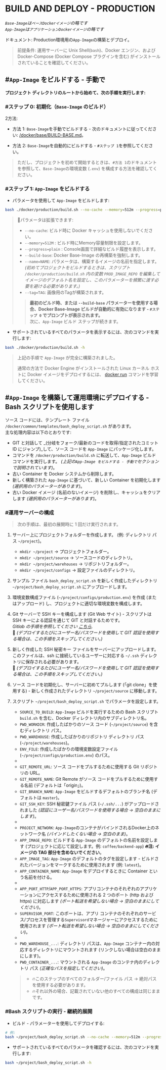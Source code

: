 # BUILD AND DEPLOY - PRODUCTION

_`Base-Image`は`ベースDockerイメージ`の略です_  
_`App-Image`は`アプリケーションDockerイメージ`の略です_  

ドキュメント: Production環境用の`App-Image`の構築とデプロイ。

> 前提条件: 運用サーバーに Unix Shell(`bash`)、Docker エンジン、および Docker-Compose (Docker Compose プラグインを含む) がインストールされていることを確認してください。

## #`App-Image` をビルドする - 手動で

**プロジェクト ディレクトリのルートから始めて、次の手順を実行します:**

### #ステップ 0: 初期化（`Base-Image` のビルド）

2方法:

- 方法 1: `Base-Image`を手動でビルドする - 次のドキュメントに従ってください:
  [/docker/base/BUILD-BASE.md](../../../docker/base/lang/ja/BUILD-BASE.md)。

- 方法 2: `Base-Image`を自動的にビルドする - `#ステップ 1`を参照してください。

> ただし、プロジェクトを初めて開始するときは、`#方法 1`のドキュメントを参照して、`Base-Image`の環境変数 (`.env`) を構成する方法を確認してください。

### #ステップ 1: `App-Image` をビルドする

- パラメータを使用して `App-Image` をビルドします:
```bash
bash ./docker/production/build.sh --no-cache --memory=512m --progress=plain
```

> 📝パラメータは拡張できます:
> - `--no-cache`: ビルド時に Docker キャッシュを使用しないでください。
> - `--memory=512M` : ビルド時にMemory容量制限を設定します。
> - `--progress=plain` : Console画面で詳細なビルド履歴を表示します。
> - `--build-base`: Docker Base-Image の再構築を強制します。
> - `--name=NAME`: パラメータは、構築するイメージの名前を指定します。  
>    _(初めてプロジェクトをビルドするときは、スクリプト `/docker/production/build.sh` 内の変数 `PROD_IMAGE_REPO` を編集してイメージのデフォルト名を設定し、このパラメーターを頻繁に渡す必要を避ける必要があります。)_
> - `--tag=TAG`: 画像用のTagが構築されます。
>> **最初のビルド時、または `--build-base` パラメーターを使用する場合、Docker Base-Image ビルドが自動的に有効になります - `#ステップ 0` でプロンプトが表示されます。**  
>> 次に、`App-Image` ビルド ステップが続きます。

- サポートされているすべてのパラメータを表示するには、次のコマンドを実行します:
```bash
bash ./docker/production/build.sh -h
```

> 上記の手順で `App-Image` が完全に構築されました。  
> 
> 通常の方法で Docker Engine がインストールされた Linux カーネル ホストに Docker イメージをデプロイするには、
> [docker run](https://docs.docker.com/reference/cli/docker/container/run) コマンドを学習してください。

## #`App-Image` を構築して運用環境にデプロイする - Bash スクリプトを使用します

ソース コードには、テンプレート ファイル `/docker/common/templates/bash_deploy_script.sh` があります。  
主な処理内容は以下のとおりです:

- GIT と対話して _(分岐をフォーク/最新のコードを取得/指定されたコミット ID にジャンプ)_して、ソース コードを `App-Image` にパッケージ化します。
- コマンドを `/docker/production/build.sh` に転送して、`App-Image` ビルド コマンドを実行します。 _(上記の`App-Image をビルドする - 手動で`セクションで説明されています)_。
- 古い Container を Docker システムから削除します。
- 新しく構築された `App-Image` に基づいて、新しい Container を初期化します _(選択用のパラメーターがあります)_。
- 古い Docker イメージ (名前のないイメージ) を削除し、キャッシュをクリアします _(選択用のパラメーターがあります)_。

### #運用サーバーの構成

> 次の手順は、最初の展開時に 1 回だけ実行されます。

1. サーバー上にプロジェクトフォルダーを作成します。 (例: ディレクトリ パス `~/project`)。  
   + `mkdir ~/project` -> プロジェクトフォルダー。
   + `mkdir ~/project/source` -> ソースコードのディレクトリ。
   + `mkdir ~/project/warehouses` -> リポジトリフォルダー。
   + `mkdir ~/project/configs` -> 設定ファイルのディレクトリ。

2. サンプル ファイル `bash_deploy_script.sh` を新しく作成したディレクトリ `~/project/bash_deploy_script.sh` にアップロードします。

3. 環境変数構成ファイル (`~/project/configs/production.env`) を作成 (またはアップロード) し、プロジェクトに適切な環境変数を構成します。

4. Git サーバーで SSH キーを構成します (Git Web サイト) - スクリプトは SSH キーによる認証を通じて GIT と対話するためです。  
   _Gitlab の手順を参照してください [こちら](https://docs.gitlab.com/ee/user/ssh.html)._  
   📝 _(デプロイするたびにユーザー名/パスワードを使用して GIT 認証を使用する場合は、この手順をスキップしてください。)_

5. 新しく作成した SSH 秘密キー ファイルをサーバーにアップロードします。このファイルは、ssh に接続しているユーザーに対応する `~/.ssh` ディレクトリに保存される必要があります。  
   📝 _(デプロイするたびにユーザー名/パスワードを使用して GIT 認証を使用する場合は、この手順をスキップしてください。)_

6. ソース コードを初期化し、サーバーに初めてプルします (「git clone」を使用する) - 新しく作成されたディレクトリ `~/project/source` に移動します。

7. スクリプト `~/project/bash_deploy_script.sh` でパラメータを設定します。

   - `SOURCE_TO_BUILD`: `App-Image` ビルドを実行するための Bash スクリプト `build.sh` を含む、Docker ディレクトリ内のサブディレクトリ名。
   - `PWD_WORKDIR`: 作成したばかりのソース コード (`~/project/source`) を含むディレクトリ パス。
   - `PWD_WAREHOUSE`: 作成したばかりのリポジトリ ディレクトリ パス (`~/project/warehouses`)。
   - `ENV_FILE`: 作成したばかりの環境変数設定ファイル (`~/project/configs/production.env`) のパス。
   - 
   - `GIT_REMOTE_URL`: ソース コードをプルするために使用する Git リポジトリの URL。
   - `GIT_REMOTE_NAME`: Git Remote がソース コードをプルするために使用する名前 (デフォルトは「origin」)。
   - `GIT_BRANCH_NAME`: `App-Image` をビルドするデフォルトのブランチ名 (デフォルトは `master`)。
   - `GIT_SSH_KEY`: SSH 秘密鍵ファイル パス (`~/.ssh/...`) がアップロードされました _(認証にユーザー名/パスワードを使用する場合 -> 空白のままにします)_。
   - 
   - `PROJECT_NETWORK`: `App-Image`のコンテナがバインドされるDocker上のネットワーク名 _(バインドしたくない場合 -> 空白のまま)_。
   - `APP_IMAGE_REPO`: ビルドする `App-Image` のデフォルトの名前を設定します (プロジェクトに応じて設定します。例: `coffee/backend-app`) **🔥注: イメージの TAG 部分を含めないでください**。
   - `APP_IMAGE_TAG`: `App-Image` のデフォルトのタグを設定します - ビルドされたバージョンをマークするために使用されます (例: `latest`)。
   - `APP_CONTAINER_NAME`: `App-Image` をデプロイするときに Container という名前を付ける。
   - 
   - `APP_PORT_HTTP`/`APP_PORT_HTTPS`: アプリコンテナのそれぞれのアプリケーションにアクセスするために使用される 2 つのポート (http および https) に対応します _(ポート転送を希望しない場合 -> 空白のままにしてください)_。
   - `SUPERVISOR_PORT`: このポートは、アプリ コンテナのそれぞれのサービス/プロセスを管理する`Supervisord`マネージャーにアクセスするために使用されます _(ポート転送を希望しない場合 -> 空白のままにしてください)_。
   - 
   - `PWD_WAREHOUSE_...`: ディレクトリ パスは、`App-Image` コンテナー内の対応するディレクトリにマウントされます (リンクしない場合は空白のままにします)。
   - `PWD_CONTAINER_...`: マウントされる `App-Image` のコンテナ内のディレクトリ パス _(正確なパスを指定してください)_。   
   > - 🔥このステップのすべてのフォルダー/ファイル パス -> 絶対パスを使用する必要があります。
   > - 🔥それ以外の場合、記載されていない他のすべての構成は同じままです。

### #Bash スクリプトの実行 - 継続的展開

- ビルド - パラメーターを使用してデプロイする:
```bash
# 例:
bash ~/project/bash_deploy_script.sh --no-cache --memory=512m --progress=plain --rmi
```

- サポートされているすべてのパラメータを確認するには、次のコマンドを実行します:
```bash
bash ~/project/bash_deploy_script.sh -h
```
